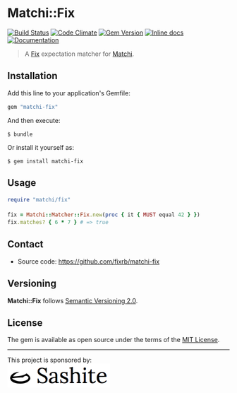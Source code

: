 # Matchi::Fix

[![Build Status](https://api.travis-ci.org/fixrb/matchi-fix.svg?branch=main)][travis]
[![Code Climate](https://codeclimate.com/github/fixrb/matchi-fix/badges/gpa.svg)][codeclimate]
[![Gem Version](https://badge.fury.io/rb/matchi-fix.svg)][gem]
[![Inline docs](https://inch-ci.org/github/fixrb/matchi-fix.svg?branch=main)][inchpages]
[![Documentation](https://img.shields.io/:yard-docs-38c800.svg)][rubydoc]

> A [Fix](https://github.com/fixrb/fix) expectation matcher for [Matchi](https://github.com/fixrb/matchi).

## Installation

Add this line to your application's Gemfile:

```ruby
gem "matchi-fix"
```

And then execute:

    $ bundle

Or install it yourself as:

    $ gem install matchi-fix

## Usage

```ruby
require "matchi/fix"

fix = Matchi::Matcher::Fix.new(proc { it { MUST equal 42 } })
fix.matches? { 6 * 7 } # => true
```

## Contact

* Source code: https://github.com/fixrb/matchi-fix

## Versioning

__Matchi::Fix__ follows [Semantic Versioning 2.0](https://semver.org/).

## License

The gem is available as open source under the terms of the [MIT License](https://opensource.org/licenses/MIT).

***

<p>
  This project is sponsored by:<br />
  <a href="https://sashite.com/"><img
    src="https://github.com/fixrb/matchi-fix/raw/main/img/sashite.png"
    alt="Sashite" /></a>
</p>

[gem]: https://rubygems.org/gems/matchi-fix
[travis]: https://travis-ci.org/fixrb/matchi-fix
[codeclimate]: https://codeclimate.com/github/fixrb/matchi-fix
[inchpages]: https://inch-ci.org/github/fixrb/matchi-fix
[rubydoc]: https://rubydoc.info/gems/matchi-fix/frames
